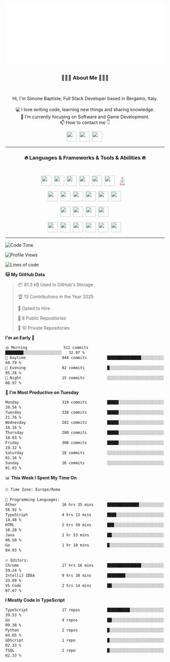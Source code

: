 ![Typing SVG](https://github.com/Silimim/Silimim/blob/main/assets/silimim_small.gif)

###
<h3 align="center">👨🏽‍💻 About Me 👨🏽‍💻</h3><br>
<p align="center">
  Hi, I'm Simone Baptiste, Full Stack Developer based in Bergamo, Italy.
  <br>
  <br>
  💻 I love writing code, learning new things and sharing knowledge.
  <br>
  🎯 I’m currently focusing on Software and Game Development. 
  <br>
  📫 How to contact me 👇
</p>
<p align="center">
<a href="https://www.linkedin.com/in/simone-baptiste-5b5668199/"><img height="32" width="32" src="https://cdn.simpleicons.org/linkedin" /></a>&nbsp;
<a href="https://www.instagram.com/simone_baptiste/"><img height="32" width="32" src="https://cdn.simpleicons.org/instagram" /></a>&nbsp;
<a href="mailto:baptistesimone19@gmail.com"><img height="32" width="32" src="https://cdn.simpleicons.org/gmail" /></a>&nbsp;
</p>
<hr>
<h3 align="center">🔥 Languages & Frameworks & Tools & Abilities 🔥</h3><br>
<p align="center">
<img height="32" width="32" src="https://cdn.simpleicons.org/javascript" />&nbsp;
<img height="32" width="32" src="https://cdn.simpleicons.org/typescript" />&nbsp;
<img height="32" width="32" src="https://cdn.simpleicons.org/html5" />&nbsp;
<img height="32" width="32" src="https://cdn.simpleicons.org/css3" />&nbsp;
<img height="32" width="32" src="https://cdn.simpleicons.org/dart" />&nbsp;
<img height="32" width="32" src="https://cdn.simpleicons.org/python" />&nbsp;
<img height="32" width="32" src="https://github.com/Silimim/Silimim/blob/main/assets/java.svg" />&nbsp;
</p>
<p align="center">
<img height="32" width="32" src="https://cdn.simpleicons.org/angular/c3002f" />&nbsp;
<img height="32" width="32" src="https://cdn.simpleicons.org/react" />&nbsp;
<img height="32" width="32" src="https://cdn.simpleicons.org/flutter" />&nbsp;
<img height="32" width="32" src="https://cdn.simpleicons.org/springboot" />&nbsp;
<img height="32" width="32" src="https://cdn.simpleicons.org/unity" />&nbsp;
<img height="32" width="32" src="https://cdn.simpleicons.org/godotengine" />&nbsp;
</p>
<p align="center">
<img height="32" width="32" src="https://cdn.simpleicons.org/mysql" />&nbsp;
<img height="32" width="32" src="https://cdn.simpleicons.org/sqlite" />&nbsp;
<img height="32" width="32" src="https://cdn.simpleicons.org/mongodb" />&nbsp;
<img height="32" width="32" src="https://cdn.simpleicons.org/docker" />&nbsp;
</p>
<p align="center">
<img height="32" width="32" src="https://cdn.simpleicons.org/git" />&nbsp;
<img height="32" width="32" src="https://cdn.simpleicons.org/github" />&nbsp;
<img height="32" width="32" src="https://cdn.simpleicons.org/intellijidea" />&nbsp;
<img height="32" width="32" src="https://cdn.simpleicons.org/visualstudiocode" />&nbsp;
<img height="32" width="32" src="https://cdn.simpleicons.org/adobephotoshop" />&nbsp;
<img height="32" width="32" src="https://cdn.simpleicons.org/adobeillustrator" />&nbsp;
</p>
<hr>

<!--START_SECTION:waka-->
![Code Time](http://img.shields.io/badge/Code%20Time-1%2C044%20hrs-blue)

![Profile Views](http://img.shields.io/badge/Profile%20Views-0-blue)

![Lines of code](https://img.shields.io/badge/From%20Hello%20World%20I%27ve%20Written-13.3%20million%20lines%20of%20code-blue)

**🐱 My GitHub Data** 

> 📦 81.3 kB Used in GitHub's Storage 
 > 
> 🏆 13 Contributions in the Year 2025
 > 
> 💼 Opted to Hire
 > 
> 📜 6 Public Repositories 
 > 
> 🔑 10 Private Repositories 
 > 
**I'm an Early 🐤** 

```text
🌞 Morning                512 commits         ████████░░░░░░░░░░░░░░░░░   32.97 % 
🌆 Daytime                944 commits         ███████████████░░░░░░░░░░   60.79 % 
🌃 Evening                82 commits          █░░░░░░░░░░░░░░░░░░░░░░░░   05.28 % 
🌙 Night                  15 commits          ░░░░░░░░░░░░░░░░░░░░░░░░░   00.97 % 
```
📅 **I'm Most Productive on Tuesday** 

```text
Monday                   319 commits         █████░░░░░░░░░░░░░░░░░░░░   20.54 % 
Tuesday                  338 commits         █████░░░░░░░░░░░░░░░░░░░░   21.76 % 
Wednesday                282 commits         █████░░░░░░░░░░░░░░░░░░░░   18.16 % 
Thursday                 280 commits         █████░░░░░░░░░░░░░░░░░░░░   18.03 % 
Friday                   300 commits         █████░░░░░░░░░░░░░░░░░░░░   19.32 % 
Saturday                 18 commits          ░░░░░░░░░░░░░░░░░░░░░░░░░   01.16 % 
Sunday                   16 commits          ░░░░░░░░░░░░░░░░░░░░░░░░░   01.03 % 
```


📊 **This Week I Spent My Time On** 

```text
🕑︎ Time Zone: Europe/Rome

💬 Programming Languages: 
Other                    16 hrs 35 mins      ██████████████░░░░░░░░░░░   56.92 % 
TypeScript               4 hrs 13 mins       ████░░░░░░░░░░░░░░░░░░░░░   14.48 % 
HTML                     2 hrs 59 mins       ███░░░░░░░░░░░░░░░░░░░░░░   10.28 % 
Java                     1 hr 53 mins        ██░░░░░░░░░░░░░░░░░░░░░░░   06.50 % 
Go                       1 hr 10 mins        █░░░░░░░░░░░░░░░░░░░░░░░░   04.03 % 

🔥 Editors: 
Chrome                   17 hrs 16 mins      ███████████████░░░░░░░░░░   59.24 % 
IntelliJ IDEA            9 hrs 38 mins       ████████░░░░░░░░░░░░░░░░░   33.09 % 
VS Code                  2 hrs 14 mins       ██░░░░░░░░░░░░░░░░░░░░░░░   07.67 % 
```

**I Mostly Code in TypeScript** 

```text
TypeScript               17 repos            ██████████░░░░░░░░░░░░░░░   39.53 % 
Go                       4 repos             ██░░░░░░░░░░░░░░░░░░░░░░░   09.30 % 
Python                   2 repos             █░░░░░░░░░░░░░░░░░░░░░░░░   04.65 % 
GDScript                 1 repo              █░░░░░░░░░░░░░░░░░░░░░░░░   02.33 % 
TSQL                     1 repo              █░░░░░░░░░░░░░░░░░░░░░░░░   02.33 % 
```




<!--END_SECTION:waka-->
